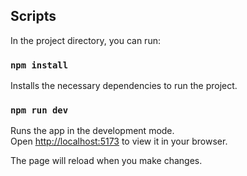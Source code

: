 ## Scripts

In the project directory, you can run:

### `npm install`

Installs the necessary dependencies to run the project.

### `npm run dev`

Runs the app in the development mode.\
Open [http://localhost:5173](http://localhost:5173) to view it in your browser.

The page will reload when you make changes.
